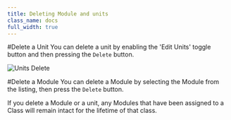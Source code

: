 ```yaml
---
title: Deleting Module and units
class_name: docs
full_width: true
---
```


#Delete a Unit
You can delete a unit by enabling the 'Edit Units' toggle button and then pressing the `Delete` button.

![Units Delete](/img/docs/unit_delete.png)

#Delete a Module
You can delete a Module by selecting the Module from the listing, then press the `Delete` button.


If you delete a Module or a unit, any Modules that have been assigned to a Class will remain intact for the lifetime of that class.